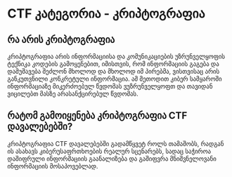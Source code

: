 # CTF კატეგორია - კრიპტოგრაფია

## რა არის კრიპტოგრაფია

კრიპტოგრაფია არის ინფორმაციისა და კომუნიკაციების უზრუნველყოფის ტექნიკა კოდების გამოყენებით, იმისთვის, რომ ინფორმაციის გაგება და დამუშავება
შეძლონ მხოლოდ და მხოლოდ იმ პირებმა, ვისთვისაც არის განკუთვნილი კონკრეტული ინფორმაცია. ამ მეთოდით კიბერ სამყაროში ინფორმაციაზე
მიკერძოებულ წვდომას ვუზრუნველყოფთ და თავიდან ვიცილებთ მასზე არასანქცირებულ წვდომას.


## რატომ გამოიყენება კრიპტოგრაფია CTF დავალებებში?

კრიპტოგრაფია CTF დავალებებში გადამწყვეტ როლს თამაშობს, რადგან ის ასახავს კიბერუსაფრთხოების რეალურ სცენარებს, სადაც საჭიროა დაშიფრული 
ინფორმაციის გაანალიზება და გაშიფვრა მნიშვნელოვანი ინფორმაციის მოსაპოვებლად.

